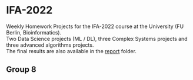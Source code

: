 # IFA-2022
Weekly Homework Projects for the IFA-2022 course at the University (FU Berlin, Bioinformatics).  
Two Data Science projects (ML / DL), three Complex Systems projects and three advanced algorithms projects.  
The final results are also available in the [report](report) folder.  


## Group 8

